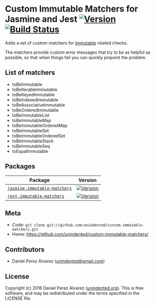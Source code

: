 # Custom Immutable Matchers for Jasmine and Jest [![Version](https://img.shields.io/npm/v/custom-immutable-matchers.svg)](https://www.npmjs.com/package/custom-immutable-matchers) [![Build Status](https://img.shields.io/travis/unindented/custom-immutable-matchers.svg)](http://travis-ci.org/unindented/custom-immutable-matchers)

Adds a set of custom matchers for [Immutable](https://facebook.github.io/immutable-js/) related checks.

The matchers provide custom error messages that try to be as helpful as possible, so that when things fail you can quickly pinpoint the problem.


## List of matchers

* toBeImmutable
* toBeIterableImmutable
* toBeKeyedImmutable
* toBeIndexedImmutable
* toBeAssociativeImmutable
* toBeOrderedImmutable
* toBeImmutableList
* toBeImmutableMap
* toBeImmutableOrderedMap
* toBeImmutableSet
* toBeImmutableOrderedSet
* toBeImmutableStack
* toBeImmutableSeq
* toEqualImmutable


## Packages

| Package | Version |
|---------|---------|
| [`jasmine-immutable-matchers`](/packages/jasmine-immutable-matchers) | [![Version](https://img.shields.io/npm/v/jasmine-immutable-matchers.svg)](https://www.npmjs.com/package/jasmine-immutable-matchers) |
| [`jest-immutable-matchers`](/packages/jest-immutable-matchers) | [![Version](https://img.shields.io/npm/v/jest-immutable-matchers.svg)](https://www.npmjs.com/package/jest-immutable-matchers) |


## Meta

* Code: `git clone git://github.com/unindented/custom-immutable-matchers.git`
* Home: <https://github.com/unindented/custom-immutable-matchers/>


## Contributors

* Daniel Perez Alvarez ([unindented@gmail.com](mailto:unindented@gmail.com))


## License

Copyright (c) 2016 Daniel Perez Alvarez ([unindented.org](https://unindented.org/)). This is free software, and may be redistributed under the terms specified in the LICENSE file.

